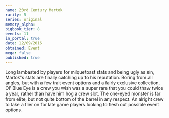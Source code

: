 ```yaml
---
name: 23rd Century Martok
rarity: 5
series: original
memory_alpha:
bigbook_tier: 8
events: 11
in_portal: true
date: 12/09/2016
obtained: Event
mega: false
published: true
---
```


Long lambasted by players for milquetoast stats and being ugly as sin, Martok's stats are finally catching up to his reputation. Boring from all angles, but with a few trait event options and a fairly exclusive collection, Ol' Blue Eye is a crew you wish was a super rare that you could thaw twice a year, rather than have him hog a crew slot. The one-eyed monster is far from elite, but not quite bottom of the barrel in any respect. An alright crew to take a flier on for late game players looking to flesh out possible event options.
